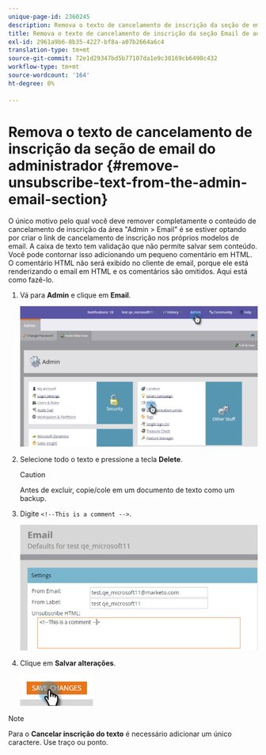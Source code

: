 ```yaml
---
unique-page-id: 2360245
description: Remova o texto de cancelamento de inscrição da seção de email do administrador - Documentos do Marketo - Documentação do produto
title: Remova o texto de cancelamento de inscrição da seção Email de administrador
exl-id: 2961a9b6-8b35-4227-bf8a-a07b2664a6c4
translation-type: tm+mt
source-git-commit: 72e1d29347bd5b77107da1e9c30169cb6490c432
workflow-type: tm+mt
source-wordcount: '164'
ht-degree: 0%

---
```


# Remova o texto de cancelamento de inscrição da seção de email do administrador {#remove-unsubscribe-text-from-the-admin-email-section}

O único motivo pelo qual você deve remover completamente o conteúdo de cancelamento de inscrição da área &quot;Admin > Email&quot; é se estiver optando por criar o link de cancelamento de inscrição nos próprios modelos de email. A caixa de texto tem validação que não permite salvar sem conteúdo. Você pode contornar isso adicionando um pequeno comentário em HTML. O comentário HTML não será exibido no cliente de email, porque ele está renderizando o email em HTML e os comentários são omitidos. Aqui está como fazê-lo.

1. Vá para **Admin** e clique em **Email**.

   ![](assets/image2016-8-26-13-3a57-3a9.png)

1. Selecione todo o texto e pressione a tecla **Delete**.

   >[!CAUTION]
   >
   >Antes de excluir, copie/cole em um documento de texto como um backup.

1. Digite `<!--This is a comment -->`.

   ![](assets/image2016-8-26-13-3a53-3a15.png)

1. Clique em **Salvar alterações**.

   ![](assets/image2016-8-26-13-3a59-3a40.png)

>[!NOTE]
>
>Para o **Cancelar inscrição do texto** é necessário adicionar um único caractere. Use traço ou ponto.
